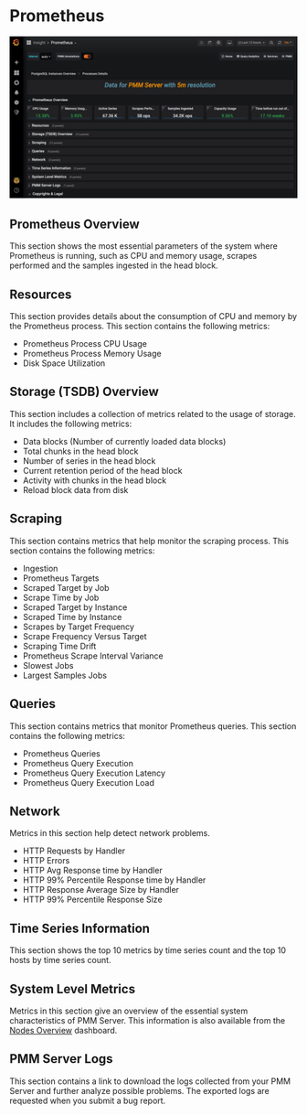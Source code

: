 # Prometheus

![image](../../_images/PMM_Prometheus.jpg)

## Prometheus Overview

This section shows the most essential parameters of the system where Prometheus is running, such as CPU and memory usage, scrapes performed and the samples ingested in the head block.

## Resources

This section provides details about the consumption of CPU and memory by the Prometheus process. This section contains the following metrics:

* Prometheus Process CPU Usage
* Prometheus Process Memory Usage
* Disk Space Utilization

## Storage (TSDB) Overview

This section includes a collection of metrics related to the usage of storage. It includes the following metrics:

* Data blocks (Number of currently loaded data blocks)
* Total chunks in the head block
* Number of series in the head block
* Current retention period of the head block
* Activity with chunks in the head block
* Reload block data from disk

## Scraping

This section contains metrics that help monitor the scraping process. This section contains the following metrics:

* Ingestion
* Prometheus Targets
* Scraped Target by Job
* Scrape Time by Job
* Scraped Target by Instance
* Scraped Time by Instance
* Scrapes by Target Frequency
* Scrape Frequency Versus Target
* Scraping Time Drift
* Prometheus Scrape Interval Variance
* Slowest Jobs
* Largest Samples Jobs

## Queries

This section contains metrics that monitor Prometheus queries. This section contains the following metrics:

* Prometheus Queries
* Prometheus Query Execution
* Prometheus Query Execution Latency
* Prometheus Query Execution Load

## Network

Metrics in this section help detect network problems.

* HTTP Requests by Handler
* HTTP Errors
* HTTP Avg Response time by Handler
* HTTP 99% Percentile Response time by Handler
* HTTP Response Average Size by Handler
* HTTP 99% Percentile Response Size

## Time Series Information

This section shows the top 10 metrics by time series count and the top 10 hosts by time series count.

## System Level Metrics

Metrics in this section give an overview of the essential system characteristics of PMM Server. This information is also available from the [Nodes Overview](dashboard-nodes-overview.md) dashboard.

## PMM Server Logs

This section contains a link to download the logs collected from your PMM Server and further analyze possible problems. The exported logs are requested when you submit a bug report.
